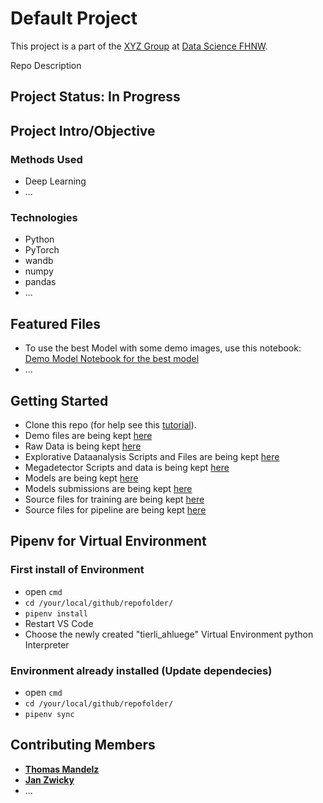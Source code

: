 
# Default Project

This project is a part of the [XYZ Group](https://deep_model.ch) at [Data Science FHNW](https://www.fhnw.ch/en/degree-programmes/engineering/bsc-data-science).

Repo Description

## Project Status: In Progress

## Project Intro/Objective

### Methods Used

* Deep Learning
* ...

### Technologies

* Python
* PyTorch
* wandb
* numpy
* pandas
* ...

## Featured Files

* To use the best Model with some demo images, use this notebook: [Demo Model Notebook for the best model](demo/demo_model.ipynb)
* ...

## Getting Started

* Clone this repo (for help see this [tutorial](https://help.github.com/articles/cloning-a-repository/)).
* Demo files are being kept [here](demo)
* Raw Data is being kept [here](competition_data)
* Explorative Dataanalysis Scripts and Files are being kept [here](Eda)
* Megadetector Scripts and data is being kept [here](megadetector)
* Models are being kept [here](model_submit)
* Models submissions are being kept [here](data_submit)
* Source files for training are being kept [here](modelling)
* Source files for pipeline are being kept [here](src)

## Pipenv for Virtual Environment

### First install of Environment

* open `cmd`
* `cd /your/local/github/repofolder/`
* `pipenv install`
* Restart VS Code
* Choose the newly created "tierli_ahluege" Virtual Environment python Interpreter

### Environment already installed (Update dependecies)

* open `cmd`
* `cd /your/local/github/repofolder/`
* `pipenv sync`

## Contributing Members

* **[Thomas Mandelz](https://github.com/tmandelz)**
* **[Jan Zwicky](https://github.com/swiggy123)**
* ...
